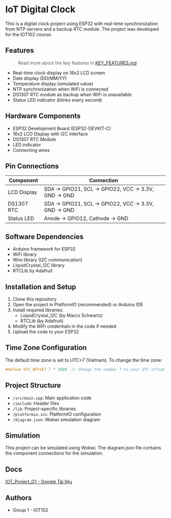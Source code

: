 # IoT Digital Clock

This is a digital clock project using ESP32 with real-time synchronization from NTP servers and a backup RTC module. The project was developed for the IOT102 course.

## Features

> Read more about the key features in [KEY_FEATURES.md](KEY_FEATURES.md)

- Real-time clock display on 16x2 LCD screen
- Date display (DD/MM/YY)
- Temperature display (simulated value)
- NTP synchronization when WiFi is connected
- DS1307 RTC module as backup when WiFi is unavailable
- Status LED indicator (blinks every second)

## Hardware Components

- ESP32 Development Board (ESP32-DEVKIT-C)
- 16x2 LCD Display with I2C interface
- DS1307 RTC Module
- LED indicator
- Connecting wires

## Pin Connections

| Component   | Connection                                        |
| ----------- | ------------------------------------------------- |
| LCD Display | SDA → GPIO21, SCL → GPIO22, VCC → 3.3V, GND → GND |
| DS1307 RTC  | SDA → GPIO21, SCL → GPIO22, VCC → 3.3V, GND → GND |
| Status LED  | Anode → GPIO12, Cathode → GND                     |

## Software Dependencies

- Arduino framework for ESP32
- WiFi library
- Wire library (I2C communication)
- LiquidCrystal_I2C library
- RTCLib by Adafruit

## Installation and Setup

1. Clone this repository
2. Open the project in PlatformIO (recommended) or Arduino IDE
3. Install required libraries:
   - LiquidCrystal_I2C (by Marco Schwartz)
   - RTCLib (by Adafruit)
4. Modify the WiFi credentials in the code if needed
5. Upload the code to your ESP32

## Time Zone Configuration

The default time zone is set to UTC+7 (Vietnam). To change the time zone:

```cpp
#define UTC_OFFSET 7 * 3600  // Change the number 7 to your UTC offset
```

## Project Structure

- `/src/main.cpp`: Main application code
- `/include`: Header files
- `/lib`: Project-specific libraries
- `/platformio.ini`: PlatformIO configuration
- `/diagram.json`: Wokwi simulation diagram

## Simulation

This project can be simulated using Wokwi. The diagram.json file contains the component connections for the simulation.

## Docs

[IOT_Project_G1 - Google Tài liệu](https://docs.google.com/document/d/1ETpLSW7EK4e8zNShtvTOpb-vyrWY-4vWwZAHBhT7I4s/edit?usp=sharing)

## Authors

- Group 1 - IOT102

